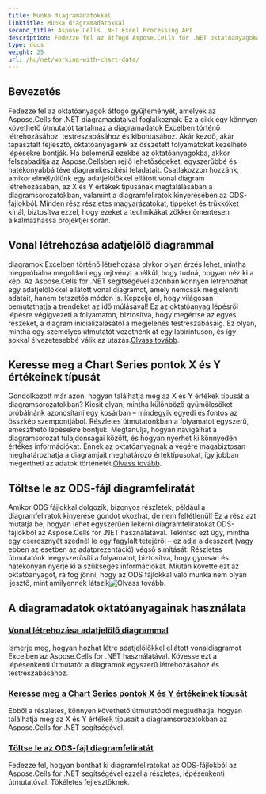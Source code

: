 ```yaml
---
title: Munka diagramadatokkal
linktitle: Munka diagramadatokkal
second_title: Aspose.Cells .NET Excel Processing API
description: Fedezze fel az átfogó Aspose.Cells for .NET oktatóanyagokat, amelyek a diagramadatokkal való munkavégzésre összpontosítanak. Tanuljon, készítsen és szabjon testre diagramjait.
type: docs
weight: 25
url: /hu/net/working-with-chart-data/
---
```

## Bevezetés

Fedezze fel az oktatóanyagok átfogó gyűjteményét, amelyek az Aspose.Cells for .NET diagramadataival foglalkoznak. Ez a cikk egy könnyen követhető útmutatót tartalmaz a diagramadatok Excelben történő létrehozásához, testreszabásához és kibontásához. Akár kezdő, akár tapasztalt fejlesztő, oktatóanyagaink az összetett folyamatokat kezelhető lépésekre bontják. Ha belemerül ezekbe az oktatóanyagokba, akkor felszabadítja az Aspose.Cellsben rejlő lehetőségeket, egyszerűbbé és hatékonyabbá téve diagramkészítési feladatait. Csatlakozzon hozzánk, amikor elmélyülünk egy adatjelölőkkel ellátott vonal diagram létrehozásában, az X és Y értékek típusának megtalálásában a diagramsorozatokban, valamint a diagramfeliratok kinyerésében az ODS-fájlokból. Minden rész részletes magyarázatokat, tippeket és trükköket kínál, biztosítva ezzel, hogy ezeket a technikákat zökkenőmentesen alkalmazhassa projektjei során.


## Vonal létrehozása adatjelölő diagrammal
 diagramok Excelben történő létrehozása olykor olyan érzés lehet, mintha megpróbálna megoldani egy rejtvényt anélkül, hogy tudná, hogyan néz ki a kép. Az Aspose.Cells for .NET segítségével azonban könnyen létrehozhat egy adatjelölőkkel ellátott vonal diagramot, amely nemcsak megjeleníti adatait, hanem tetszetős módon is. Képzelje el, hogy világosan bemutathatja a trendeket az idő múlásával! Ez az oktatóanyag lépésről lépésre végigvezeti a folyamaton, biztosítva, hogy megértse az egyes részeket, a diagram inicializálásától a megjelenés testreszabásáig. Ez olyan, mintha egy személyes útmutatót vezetnénk át egy labirintuson, és így sokkal élvezetesebbé válik az utazás.[Olvass tovább](./create-line-with-data-marker-chart/).

## Keresse meg a Chart Series pontok X és Y értékeinek típusát
Gondolkozott már azon, hogyan találhatja meg az X és Y értékek típusát a diagramsorozatokban? Kicsit olyan, mintha különböző gyümölcsöket próbálnánk azonosítani egy kosárban – mindegyik egyedi és fontos az összkép szempontjából. Részletes útmutatónkban a folyamatot egyszerű, emészthető lépésekre bontjuk. Megtanulja, hogyan navigálhat a diagramsorozat tulajdonságai között, és hogyan nyerhet ki könnyedén értékes információkat. Ennek az oktatóanyagnak a végére magabiztosan meghatározhatja a diagramjait meghatározó értéktípusokat, így jobban megértheti az adatok történetét.[Olvass tovább](./find-type-of-x-and-y-values-of-points-in-chart-series/).

## Töltse le az ODS-fájl diagramfeliratát
Amikor ODS fájlokkal dolgozik, bizonyos részletek, például a diagramfeliratok kinyerése gondot okozhat, de nem feltétlenül! Ez a rész azt mutatja be, hogyan lehet egyszerűen lekérni diagramfeliratokat ODS-fájlokból az Aspose.Cells for .NET használatával. Tekintsd ezt úgy, mintha egy cseresznyét szednél le egy fagylalt tetejéről – ez adja a desszert (vagy ebben az esetben az adatprezentáció) végső simítását. Részletes útmutatónk leegyszerűsíti a folyamatot, biztosítva, hogy gyorsan és hatékonyan nyerje ki a szükséges információkat. Miután követte ezt az oktatóanyagot, rá fog jönni, hogy az ODS fájlokkal való munka nem olyan ijesztő, mint amilyennek látszik![Olvass tovább](./get-chart-subtitle-for-ods-file/).

## A diagramadatok oktatóanyagainak használata
### [Vonal létrehozása adatjelölő diagrammal](./create-line-with-data-marker-chart/)
Ismerje meg, hogyan hozhat létre adatjelölőkkel ellátott vonaldiagramot Excelben az Aspose.Cells for .NET használatával. Kövesse ezt a lépésenkénti útmutatót a diagramok egyszerű létrehozásához és testreszabásához.
### [Keresse meg a Chart Series pontok X és Y értékeinek típusát](./find-type-of-x-and-y-values-of-points-in-chart-series/)
Ebből a részletes, könnyen követhető útmutatóból megtudhatja, hogyan találhatja meg az X és Y értékek típusait a diagramsorozatokban az Aspose.Cells for .NET segítségével.
### [Töltse le az ODS-fájl diagramfeliratát](./get-chart-subtitle-for-ods-file/)
Fedezze fel, hogyan bonthat ki diagramfeliratokat az ODS-fájlokból az Aspose.Cells for .NET segítségével ezzel a részletes, lépésenkénti útmutatóval. Tökéletes fejlesztőknek.